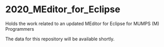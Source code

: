 # 2020_MEditor_for_Eclipse
Holds the work related to an updated MEditor for Eclipse for MUMPS (M) Programmers

The data for this repository will be available shortly.
